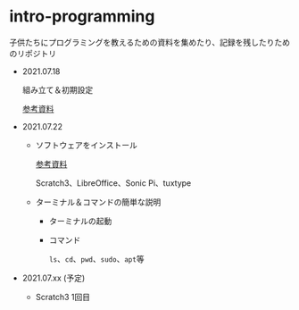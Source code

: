 # intro-programming

子供たちにプログラミングを教えるための資料を集めたり、記録を残したりためのリポジトリ

- 2021.07.18

  組み立て＆初期設定

  [参考資料](./raspi/組み立てと初期設定.pdf)

- 2021.07.22
  - ソフトウェアをインストール
  
    [参考資料](./raspi/install-software-to-raspi.md)

    Scratch3、LibreOffice、Sonic Pi、tuxtype

  - ターミナル＆コマンドの簡単な説明
    - ターミナルの起動
    - コマンド

      `ls`、`cd`、`pwd`、`sudo`、`apt`等

- 2021.07.xx (予定)
  - Scratch3 1回目
